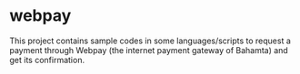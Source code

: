 # webpay

This project contains sample codes in some languages/scripts to request a payment through Webpay (the internet payment gateway of Bahamta) and get its confirmation.
